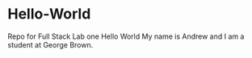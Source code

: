 # Hello-World
Repo for Full Stack Lab one
Hello World My name is Andrew and I am a student at George Brown.
